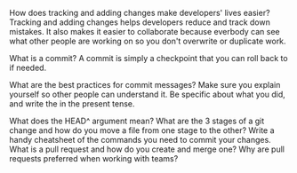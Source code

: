 How does tracking and adding changes make developers' lives easier?
Tracking and adding changes helps developers reduce and track down mistakes.  It also makes it easier to collaborate because everbody can see what other people are working on so you don't overwrite or duplicate work.

What is a commit?
A commit is simply a checkpoint that you can roll back to if needed.

What are the best practices for commit messages?
Make sure you explain yourself so other people can understand it.  Be specific about what you did, and write the in the present tense.

What does the HEAD^ argument mean?
What are the 3 stages of a git change and how do you move a file from one stage to the other?
Write a handy cheatsheet of the commands you need to commit your changes.
What is a pull request and how do you create and merge one?
Why are pull requests preferred when working with teams?